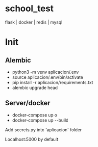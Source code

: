 # school_test
flask | docker | redis | mysql

# Init
## Alembic
- python3 -m venv aplicacion/.env
- source aplicacion/.env/bin/activate
- pip install -r aplicacion/requirements.txt
- alembic upgrade head

## Server/docker
- docker-compose up
o
- docker-compose up --build

Add secrets.py into 'aplicacion' folder

Localhost:5000 by default
